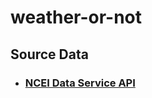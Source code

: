 # weather-or-not

## Source Data
- ### [NCEI Data Service API](https://www.ncei.noaa.gov/support/access-data-service-api-user-documentation)
